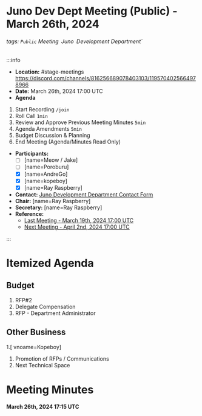 # Juno Dev Dept Meeting (Public) - March 26th, 2024

###### tags: `Public` Meeting` `Juno` `Development Department`

:::info

- **Location:** #stage-meetings https://discord.com/channels/816256689078403103/1195704025664978966
- **Date:** March 26th, 2024 17:00 UTC
- **Agenda**

1. Start Recording `/join`
1. Roll Call `1min`
1. Review and Approve Previous Meeting Minutes `5min`
1. Agenda Amendments `5min`
1. Budget Discussion & Planning
1. End Meeting (Agenda/Minutes Read Only)

- **Participants:**
  - [ ] [name=Meow / Jake]
  - [ ] [name=Poroburu]
  - [x] [name=AndreGo]
  - [x] [name=kopeboy]
  - [x] [name=Ray Raspberry]
- **Contact:** [Juno Development Department Contact Form](https://forms.gle/rzCphth2rTPjKzum9)
- **Chair:** [name=Ray Raspberry]
- **Secretary:** [name=Ray Raspberry]
- **Reference:**
  - [Last Meeting - March 19th, 2024 17:00 UTC](https://hackmd.io/9fuHimlDRmKWcul8WcO6tg?view)
  - [Next Meeting - April 2nd, 2024 17:00 UTC](https://hackmd.io/F9BEFF6YRquQxtJEROZXhA?view)

:::

# Itemized Agenda

## Budget

1. RFP#2
2. Delegate Compensation
3. RFP - Department Administrator

## Other Business

1.[ vnoame=Kopeboy]

1. Promotion of RFPs / Communications
2. Next Technical Space

# Meeting Minutes

#### March 26th, 2024 17:15 UTC
